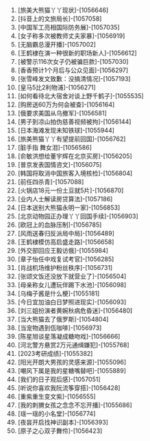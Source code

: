 
1. [旅美大熊猫丫丫现状]-[1056646]
1. [抖音上的文旅局长]-[1057058]
1. [中国军工亮相国际防务展]-[1057035]
1. [女子称多次被教师丈夫家暴]-[1056919]
1. [无脑霸总漫开播]-[1057002]
1. [王鹤棣在演一种很新的职场新人]-[1056612]
1. [被警示116次女子仍被骗巨款]-[1057030]
1. [香香预计1个月后与公众见面]-[1056297]
1. [张雪峰发文致歉：没搞清情况]-[1057193]
1. [皇马5比2利物浦]-[1056271]
1. [如何看待北大宿舍对谈上野千鹤子]-[1055535]
1. [购房送60万为何会被查]-[1056164]
1. [俄要求美国从乌撤军]-[1056581]
1. [男子到凉山拍伪慈善视频被拘]-[1056144]
1. [日本海滩发现未知铁球]-[1055944]
1. [旅美熊猫丫丫有望提前回国]-[1056762]
1. [脏手指 舞女泪]-[1056586]
1. [俞敏洪想给董宇辉在北京买房]-[1056205]
1. [普京发表国情咨文]-[1056075]
1. [韩国将取消中国旅客入境核检]-[1056804]
1. [前任四杀青]-[1057088]
1. [火锅店18元一份土豆就5片]-[1056870]
1. [业内人士解读房贷算法]-[1057186]
1. [日本送别大熊猫永明一家]-[1056853]
1. [北京动物园正办理丫丫回国手续]-[1056903]
1. [欧冠上的血脉压制]-[1056785]
1. [风雨送春归反派局中局]-[1056489]
1. [王鹤棣模仿高启盛走路]-[1056658]
1. [外交部回应王毅访俄]-[1055984]
1. [章子怡任中戏复试考官]-[1056285]
1. [肖战机场维护粉丝秩序]-[1056731]
1. [张颂文饭还没放下就营业了]-[1056504]
1. [母亲称女儿遭玩伴踢下水池]-[1056098]
1. [乌梅子酱是什么梗]-[1055181]
1. [今日宜加油白日梦照进现实]-[1056093]
1. [刘三姐扮演者黄婉秋病危昏迷]-[1056480]
1. [当大熊猫去了俄罗斯]-[1054804]
1. [当宠物遇到佤咖啡]-[1056973]
1. [陈星旭谈星落凝成糖吻戏]-[1056666]
1. [河北警方悬赏2万元通缉嫌犯]-[1055768]
1. [2023考研成绩]-[1055382]
1. [阳光开朗大男孩的灵感来源]-[1055096]
1. [嘲风下属是我的星糖嘴替吧]-[1055889]
1. [我们的日子观后感]-[1057051]
1. [听说你喜欢我阮流筝穿搭]-[1056428]
1. [重紫重生变文紫]-[1056555]
1. [我的刺猬女孩之念念不忘开播]-[1055686]
1. [瑶一瑶的小名堂]-[1056774]
1. [夜昙开启找神识副本]-[1056393]
1. [原子之心双子舞伶]-[1056423]